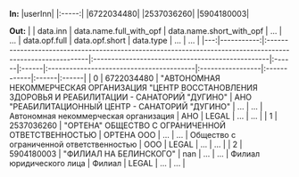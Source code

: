 **In:**
|userInn|
|:-----:|
|6722034480|
|2537036260|
|5904180003|


**Out:**
|    |   data.inn | data.name.full_with_opf                                                                                   | data.name.short_with_opf                         | ...   | ...   | data.opf.full                            | data.opf.short   | data.type   | ...   | ...   |
|---:|-----------:|:----------------------------------------------------------------------------------------------------------|:-------------------------------------------------|:------|:------|:-----------------------------------------|:-----------------|:------------|:------|:------|
|  0 | 6722034480 | "АВТОНОМНАЯ НЕКОММЕРЧЕСКАЯ ОРГАНИЗАЦИЯ "ЦЕНТР ВОССТАНОВЛЕНИЯ ЗДОРОВЬЯ И РЕАБИЛИТАЦИИ - САНАТОРИЙ "ДУГИНО" | АНО "РЕАБИЛИТАЦИОННЫЙ ЦЕНТР - САНАТОРИЙ "ДУГИНО" | ...   | ...   | Автономная некоммерческая организация    | АНО              | LEGAL       | ...   | ...   |
|  1 | 2537036260 | "ОРТЕНА" ОБЩЕСТВО С ОГРАНИЧЕННОЙ ОТВЕТСТВЕННОСТЬЮ                                                         | ОРТЕНА ООО                                       | ...   | ...   | Общество с ограниченной ответственностью | ООО              | LEGAL       | ...   | ...   |
|  2 | 5904180003 | "ФИЛИАЛ НА БЕЛИНСКОГО"                                                                                    | nan                                              | ...   | ...   | Филиал юридического лица                 | Филиал           | LEGAL       | ...   | ...   |
